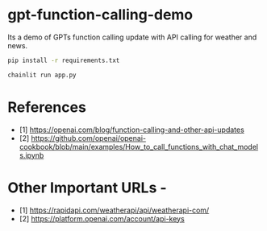 # gpt-function-calling-demo

Its a demo of GPTs function calling update with API calling for weather and news.

```bash
pip install -r requirements.txt

chainlit run app.py
```

# References

- [1] https://openai.com/blog/function-calling-and-other-api-updates
- [2] https://github.com/openai/openai-cookbook/blob/main/examples/How_to_call_functions_with_chat_models.ipynb

# Other Important URLs - 
- [1] https://rapidapi.com/weatherapi/api/weatherapi-com/
- [2] https://platform.openai.com/account/api-keys

